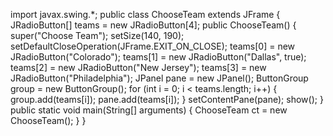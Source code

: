 import javax.swing.*;
public class ChooseTeam extends JFrame {
   JRadioButton[] teams = new JRadioButton[4];
   public ChooseTeam() {
      super("Choose Team");
      setSize(140, 190);
      setDefaultCloseOperation(JFrame.EXIT_ON_CLOSE);
      teams[0] = new JRadioButton("Colorado");
      teams[1] = new JRadioButton("Dallas", true);
      teams[2] = new JRadioButton("New Jersey");
      teams[3] = new JRadioButton("Philadelphia");
      JPanel pane = new JPanel();
      ButtonGroup group = new ButtonGroup();
      for (int i = 0; i < teams.length; i++) {
         group.add(teams[i]);
         pane.add(teams[i]);
      }
      setContentPane(pane);
      show();
   }
   public static void main(String[] arguments) {
      ChooseTeam ct = new ChooseTeam();
   }
}
